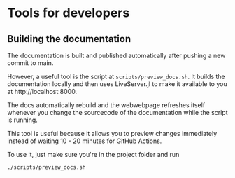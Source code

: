 # Tools for developers

## Building the documentation

The documentation is built and published automatically after pushing a new
commit to main.

However, a useful tool is the script at `scripts/preview_docs.sh`. It builds
the documentation locally and then uses LiveServer.jl to make it available to
you at http://localhost:8000.

The docs automatically rebuild and the webwebpage refreshes itself whenever you
change the sourcecode of the documentation while the script is running.

This tool is useful because it allows you to preview changes immediately instead
of waiting 10 - 20 minutes for GitHub Actions.

To use it, just make sure you're in the project folder and run

```
./scripts/preview_docs.sh
```